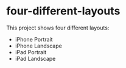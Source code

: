 # four-different-layouts
This project shows four different layouts:

* iPhone Portrait
* iPhone Landscape
* iPad Portrait
* iPad Landscape
